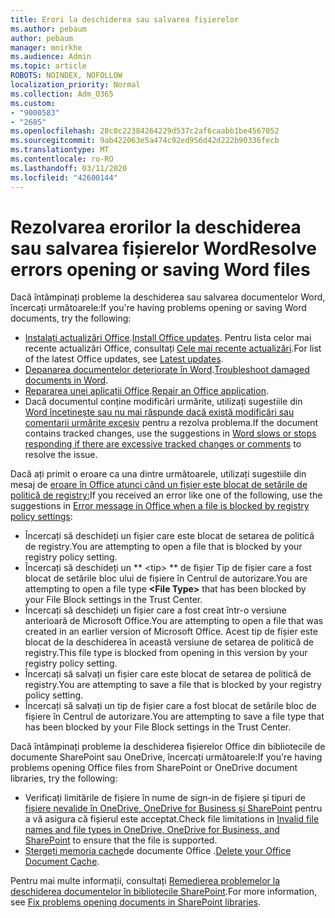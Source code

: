 ```yaml
---
title: Erori la deschiderea sau salvarea fișierelor
ms.author: pebaum
author: pebaum
manager: mnirkhe
ms.audience: Admin
ms.topic: article
ROBOTS: NOINDEX, NOFOLLOW
localization_priority: Normal
ms.collection: Adm_O365
ms.custom:
- "9000583"
- "2685"
ms.openlocfilehash: 28c0c22384264229d537c2af6caabb1be4567052
ms.sourcegitcommit: 9ab422063e5a474c92ed956d42d222b90336fecb
ms.translationtype: MT
ms.contentlocale: ro-RO
ms.lasthandoff: 03/11/2020
ms.locfileid: "42600144"
---
```

# <a name="resolve-errors-opening-or-saving-word-files"></a><span data-ttu-id="7e943-102">Rezolvarea erorilor la deschiderea sau salvarea fișierelor Word</span><span class="sxs-lookup"><span data-stu-id="7e943-102">Resolve errors opening or saving Word files</span></span>

<span data-ttu-id="7e943-103">Dacă întâmpinați probleme la deschiderea sau salvarea documentelor Word, încercați următoarele:</span><span class="sxs-lookup"><span data-stu-id="7e943-103">If you're having problems opening or saving Word documents, try the following:</span></span>

- <span data-ttu-id="7e943-104">[Instalați actualizări Office](https://support.office.com/article/2ab296f3-7f03-43a2-8e50-46de917611c5).</span><span class="sxs-lookup"><span data-stu-id="7e943-104">[Install Office updates](https://support.office.com/article/2ab296f3-7f03-43a2-8e50-46de917611c5).</span></span> <span data-ttu-id="7e943-105">Pentru lista celor mai recente actualizări Office, consultați [Cele mai recente actualizări](https://docs.microsoft.com/officeupdates/office-updates-msi).</span><span class="sxs-lookup"><span data-stu-id="7e943-105">For list of the latest Office updates, see [Latest updates](https://docs.microsoft.com/officeupdates/office-updates-msi).</span></span>
- <span data-ttu-id="7e943-106">[Depanarea documentelor deteriorate în Word](https://docs.microsoft.com/office/troubleshoot/word/damaged-documents-in-word).</span><span class="sxs-lookup"><span data-stu-id="7e943-106">[Troubleshoot damaged documents in Word](https://docs.microsoft.com/office/troubleshoot/word/damaged-documents-in-word).</span></span>
- <span data-ttu-id="7e943-107">[Repararea unei aplicații Office](https://support.office.com/Article/Repair-an-Office-application-7821d4b6-7c1d-4205-aa0e-a6b40c5bb88b).</span><span class="sxs-lookup"><span data-stu-id="7e943-107">[Repair an Office application](https://support.office.com/Article/Repair-an-Office-application-7821d4b6-7c1d-4205-aa0e-a6b40c5bb88b).</span></span>
- <span data-ttu-id="7e943-108">Dacă documentul conține modificări urmărite, utilizați sugestiile din [Word încetinește sau nu mai răspunde dacă există modificări sau comentarii urmărite excesiv](https://docs.microsoft.com/office/troubleshoot/word/word-stops-responding) pentru a rezolva problema.</span><span class="sxs-lookup"><span data-stu-id="7e943-108">If the document contains tracked changes, use the suggestions in [Word slows or stops responding if there are excessive tracked changes or comments](https://docs.microsoft.com/office/troubleshoot/word/word-stops-responding) to resolve the issue.</span></span>

<span data-ttu-id="7e943-109">Dacă ați primit o eroare ca una dintre următoarele, utilizați sugestiile din mesaj de [eroare în Office atunci când un fișier este blocat de setările de politică de registry:](https://docs.microsoft.com/office/troubleshoot/settings/file-blocked-in-office)</span><span class="sxs-lookup"><span data-stu-id="7e943-109">If you received an error like one of the following, use the suggestions in [Error message in Office when a file is blocked by registry policy settings](https://docs.microsoft.com/office/troubleshoot/settings/file-blocked-in-office):</span></span>

- <span data-ttu-id="7e943-110">Încercați să deschideți un fișier care este blocat de setarea de politică de registry.</span><span class="sxs-lookup"><span data-stu-id="7e943-110">You are attempting to open a file that is blocked by your registry policy setting.</span></span>
- <span data-ttu-id="7e943-111">Încercați să deschideți un \*\* \<tip\> \*\* de fișier Tip de fișier care a fost blocat de setările bloc ului de fișiere în Centrul de autorizare.</span><span class="sxs-lookup"><span data-stu-id="7e943-111">You are attempting to open a file type **\<File Type\>** that has been blocked by your File Block settings in the Trust Center.</span></span>
- <span data-ttu-id="7e943-112">Încercați să deschideți un fișier care a fost creat într-o versiune anterioară de Microsoft Office.</span><span class="sxs-lookup"><span data-stu-id="7e943-112">You are attempting to open a file that was created in an earlier version of Microsoft Office.</span></span> <span data-ttu-id="7e943-113">Acest tip de fișier este blocat de la deschiderea în această versiune de setarea de politică de registry.</span><span class="sxs-lookup"><span data-stu-id="7e943-113">This file type is blocked from opening in this version by your registry policy setting.</span></span>
- <span data-ttu-id="7e943-114">Încercați să salvați un fișier care este blocat de setarea de politică de registry.</span><span class="sxs-lookup"><span data-stu-id="7e943-114">You are attempting to save a file that is blocked by your registry policy setting.</span></span>
- <span data-ttu-id="7e943-115">Încercați să salvați un tip de fișier care a fost blocat de setările bloc de fișiere în Centrul de autorizare.</span><span class="sxs-lookup"><span data-stu-id="7e943-115">You are attempting to save a file type that has been blocked by your File Block settings in the Trust Center.</span></span>

<span data-ttu-id="7e943-116">Dacă întâmpinați probleme la deschiderea fișierelor Office din bibliotecile de documente SharePoint sau OneDrive, încercați următoarele:</span><span class="sxs-lookup"><span data-stu-id="7e943-116">If you're having problems opening Office files from SharePoint or OneDrive document libraries, try the following:</span></span>

- <span data-ttu-id="7e943-117">Verificați limitările de fișiere în nume de sign-in de fișiere și tipuri de [fișiere nevalide în OneDrive, OneDrive for Business și SharePoint](https://support.office.com/article/64883a5d-228e-48f5-b3d2-eb39e07630fa) pentru a vă asigura că fișierul este acceptat.</span><span class="sxs-lookup"><span data-stu-id="7e943-117">Check file limitations in [Invalid file names and file types in OneDrive, OneDrive for Business, and SharePoint](https://support.office.com/article/64883a5d-228e-48f5-b3d2-eb39e07630fa) to ensure that the file is supported.</span></span> 
- <span data-ttu-id="7e943-118">[Ștergeți memoria cache](https://support.office.com/article/b1d3765e-d71b-4bb8-99ca-acd22c42995d
)de documente Office .</span><span class="sxs-lookup"><span data-stu-id="7e943-118">[Delete your Office Document Cache](https://support.office.com/article/b1d3765e-d71b-4bb8-99ca-acd22c42995d
).</span></span> 

<span data-ttu-id="7e943-119">Pentru mai multe informații, consultați [Remedierea problemelor la deschiderea documentelor în bibliotecile SharePoint](https://support.office.com/article/31329fa1-4ad0-47fc-95d8-bb0c5b12a536).</span><span class="sxs-lookup"><span data-stu-id="7e943-119">For more information, see [Fix problems opening documents in SharePoint libraries](https://support.office.com/article/31329fa1-4ad0-47fc-95d8-bb0c5b12a536).</span></span>